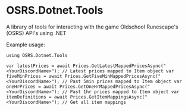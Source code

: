 # OSRS.Dotnet.Tools
A library of tools for interacting with the game Oldschool Runescape's (OSRS) API's using .NET

Example usage:

`using OSRS.Dotnet.Tools`

`var latestPrices = await Prices.GetLatestMappedPricesAsync("<YourDiscordName>"); // Latest prices mapped to Item object
var fiveMinPrices = await Prices.GetFiveMinMappedPricesAsync("<YourDiscordName>"); // Past 5min prices mapped to Item object
var oneHrPrices = await Prices.GetOneHrMappedPricesAsync("<YourDiscordName>"); // Past 1hr prices mapped to Item object
var itemDefinitions = await Prices.GetItemMappingsAsync("<YourDiscordName>"); // Get all item mappings`
